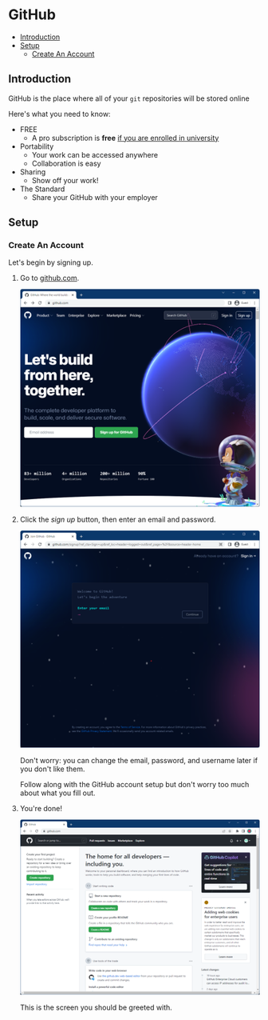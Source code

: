 # GitHub

- [Introduction](#introduction)
- [Setup](#setup)
  - [Create An Account](#create-an-account)

## Introduction

GitHub is the place where all of your `git` repositories will be stored online

Here's what you need to know:

- FREE
  - A pro subscription is **free** [if you are enrolled in university](https://education.github.com/students)
- Portability
  - Your work can be accessed anywhere
  - Collaboration is easy
- Sharing
  - Show off your work!
- The Standard
  - Share your GitHub with your employer

## Setup

### Create An Account

Let's begin by signing up.

1. Go to [github.com](https://github.com/).

   ![Github Page](./images/github_page.png)

2. Click the _sign up_ button, then enter an email and password.

   ![Github Create Account](./images/github_create_account.png)

   Don't worry: you can change the email, password, and username later if you don't like them.

   Follow along with the GitHub account setup but don't worry too much about what you fill out.

3. You're done!

   ![Github Welcome](./images/github_welcome.png)

   This is the screen you should be greeted with.
